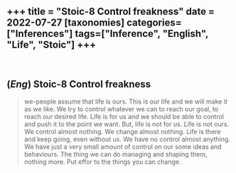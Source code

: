 +++
title = "Stoic-8 Control freakness"
date = 2022-07-27
[taxonomies]
categories=["Inferences"]
tags=["Inference", "English", "Life", "Stoic"]
+++
---
<br>

## (*Eng*) Stoic-8 Control freakness
> we-people assume that life is ours. This is our life and we will make it as we like. We try to control whatever we can to reach our goal, to reach our desired life. Life is for us and we should be able to control and push it to the point we want. But, life is not for us. Life is not ours. We control almost nothing. We change almost nothing. Life is there and keep going, even without us. We have no control almost anything. We have just a very small amount of control on our some ideas and behaviours. The thing we can do managing and shaping them, nothing more. Put effor to the things you can change.